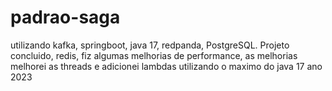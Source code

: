 # padrao-saga

utilizando kafka, springboot, java 17, redpanda, PostgreSQL.
Projeto concluido, redis, fiz algumas melhorias de performance, as melhorias melhorei as threads e adicionei lambdas utilizando o maximo do java 17
ano 2023
